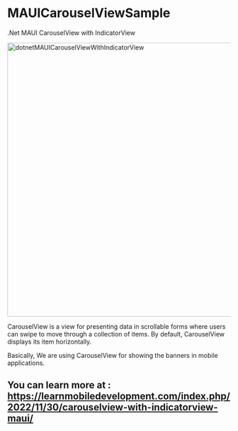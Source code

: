 # MAUICarouselViewSample
.Net MAUI CarouselView with IndicatorView

<img width="617" alt="dotnetMAUICarouselViewWithIndicatorView" src="https://user-images.githubusercontent.com/48187633/204970510-423fff1a-47f6-4788-b571-11b2d52b4035.png">

CarouselView is a view for presenting data in scrollable forms where users can swipe to move through a collection of items. By default, CarouselView displays its item horizontally.

Basically, We are using CarouselView for showing the banners in mobile applications.


## You can learn more at : https://learnmobiledevelopment.com/index.php/2022/11/30/carouselview-with-indicatorview-maui/


